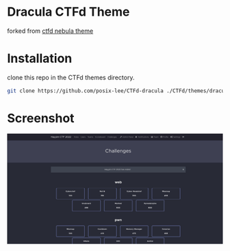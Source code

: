 # Dracula CTFd Theme

forked from [ctfd nebula theme](https://github.com/abiramen/ctfd-nebula-theme)

# Installation

clone this repo in the CTFd themes directory.

```bash
git clone https://github.com/posix-lee/CTFd-dracula ./CTFd/themes/dracula
```

# Screenshot

![screenshot](./sample.png)
